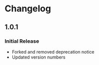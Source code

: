 # Changelog

## 1.0.1

### Initial Release

* Forked and removed deprecation notice
* Updated version numbers

## 
